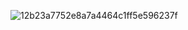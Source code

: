 ![12b23a7752e8a7a4464c1ff5e596237f](https://user-images.githubusercontent.com/102408995/160276458-9e2d8ece-f6bb-4484-8386-e353e52936cb.gif)
#
<i class="devicon-linux-plain colored"></i>
